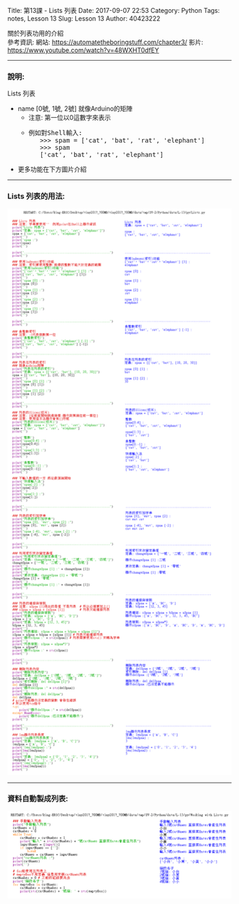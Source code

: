 Title: 第13課 - Lists 列表
Date: 2017-09-07 22:53
Category: Python
Tags: notes, Lesson 13
Slug: Lesson 13
Author: 40423222

關於列表功用的介紹<br>
參考資訊:
網站: <a href="https://automatetheboringstuff.com/chapter3/">https://automatetheboringstuff.com/chapter3/</a>
影片: <a href="https://www.youtube.com/watch?v=48WXHT0dfEY">https://www.youtube.com/watch?v=48WXHT0dfEY</a>

<!-- PELICAN_END_SUMMARY -->
<hr>

<!-- 關於列表功用的介紹 -->
### 說明:
Lists 列表
<ul>
<li>name [0號, 1號, 2號] 就像Arduino的矩陣
<ul>
<li>注意: 第一位以0這數字來表示
<li><pre>例如對Shell輸入:<br>   >>> spam = ['cat', 'bat', 'rat', 'elephant']<br>   >>> spam<br>   ['cat', 'bat', 'rat', 'elephant']
</ul>
<li>更多功能在下方圖片介紹
</ul>

<hr>

<!-- 因為圖片字太小所以要更改平時的圖片格式,需要改回來 可以去參考第11課 -->
### Lists 列表的用法:
<img src="./../data/L-13/img/Lists.png" width="850">

<hr>

### 資料自動製成列表:
<img src="./../data/L-13/img/Working with Lists.png" width="850">